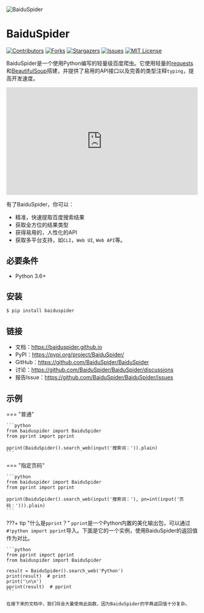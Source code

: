 ![BaiduSpider](/assets/banner.png)

# BaiduSpider

[![Contributors][contributors-shield]][contributors-url]
[![Forks][forks-shield]][forks-url]
[![Stargazers][stars-shield]][stars-url]
[![Issues][issues-shield]][issues-url]
[![MIT License][license-shield]][license-url]

BaiduSpider是一个使用Python编写的轻量级百度爬虫。它使用轻量的[requests](https://docs.python-requests.org/zh_CN/latest/)和[BeautifulSoup](https://www.crummy.com/software/BeautifulSoup/)搭建，并提供了易用的API接口以及完善的类型注释`typing`，提高开发速度。

<div style="width:100%;height:0px;position:relative;padding-bottom:56.327%;"><iframe src="https://streamja.com/embed/rd9kO" frameborder="0" width="100%" height="100%" allowfullscreen style="width:100%;height:100%;position:absolute;"></iframe></div>

有了BaiduSpider，你可以：

- 精准，快速提取百度搜索结果
- 获取全方位的结果类型
- 获得易用的，人性化的API
- 获取多平台支持，如`CLI`，`Web UI`, `Web API`等。

## 必要条件

- Python 3.6+

## 安装

```bash
$ pip install baiduspider
```

## 链接

- 文档：<https://baiduspider.github.io>
- PyPI：<https://pypi.org/project/BaiduSpider/>
- GitHub：<https://github.com/BaiduSpider/BaiduSpider>
- 讨论：<https://github.com/BaiduSpider/BaiduSpider/discussions>
- 报告Issue：<https://github.com/BaiduSpider/BaiduSpider/issues>

## 示例

=== "普通"

    ```python
    from baiduspider import BaiduSpider
    from pprint import pprint

    pprint(BaiduSpider().search_web(input('搜索词：')).plain)
    ```

=== "指定页码"

    ```python
    from baiduspider import BaiduSpider
    from pprint import pprint

    pprint(BaiduSpider().search_web(input('搜索词：'), pn=int(input('页码：'))).plain)
    ```

???+ tip "什么是`pprint`？"
    `pprint`是一个Python内置的美化输出包，可以通过`#!python import pprint`导入。下面是它的一个实例，使用BaiduSpider的返回值作为对比。

    ```python
    from pprint import pprint
    from baiduspider import BaiduSpider

    result = BaiduSpider().search_web('Python')
    print(result)  # print
    print('\n\n')
    pprint(result)  # pprint
    ```

    在接下来的文档中，我们将会大量使用此函数，因为BaiduSpider的字典返回值十分复杂。

[contributors-shield]: https://img.shields.io/github/contributors/BaiduSpider/BaiduSpider?style=for-the-badge
[contributors-url]: https://github.com/BaiduSpider/BaiduSpider/graphs/contributors
[forks-shield]: https://img.shields.io/github/forks/BaiduSpider/BaiduSpider?style=for-the-badge
[forks-url]: https://github.com/othneildrew/Best-README-Template/network/members
[stars-shield]: https://img.shields.io/github/stars/BaiduSpider/BaiduSpider?style=for-the-badge
[stars-url]: https://github.com/othneildrew/Best-README-Template/stargazers
[issues-shield]: https://img.shields.io/github/issues/BaiduSpider/BaiduSpider?style=for-the-badge
[issues-url]: https://github.com/othneildrew/Best-README-Template/issues
[license-shield]: https://img.shields.io/github/license/BaiduSpider/BaiduSpider?style=for-the-badge
[license-url]: https://github.com/othneildrew/Best-README-Template/blob/master/LICENSE.txt
[product-screenshot]: https://i.loli.net/2021/04/22/V7gGrmTDlfR5U24.png
